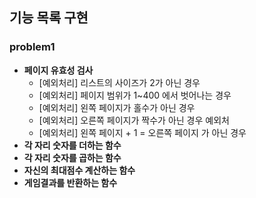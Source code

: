 ## 기능 목록 구현

### problem1

- **페이지 유효성 검사**
    - [예외처리] 리스트의 사이즈가 2가 아닌 경우
    - [예외처리] 페이지 범위가 1~400 에서 벗어나는 경우
    - [예외처리] 왼쪽 페이지가 홀수가 아닌 경우
    - [예외처리] 오른쪽 페이지가 짝수가 아닌 경우 예외처
    - [예외처리] 왼쪽 페이지 + 1 = 오른쪽 페이지 가 아닌 경우
- **각 자리 숫자를 더하는 함수**
- **각 자리 숫자를 곱하는 함수**
- **자신의 최대점수 계산하는 함수**
- **게임결과를 반환하는 함수**